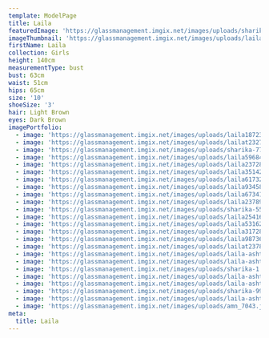 ```yaml
---
template: ModelPage
title: Laila
featuredImage: 'https://glassmanagement.imgix.net/images/uploads/sharika-1.jpg'
imageThumbnail: 'https://glassmanagement.imgix.net/images/uploads/laila237289.jpg'
firstName: Laila
collection: Girls
height: 140cm
measurementType: bust
bust: 63cm
waist: 51cm
hips: 65cm
size: '10'
shoeSize: '3'
hair: Light Brown
eyes: Dark Brown
imagePortfolio:
  - image: 'https://glassmanagement.imgix.net/images/uploads/laila18723.jpg'
  - image: 'https://glassmanagement.imgix.net/images/uploads/lailat232789.jpg'
  - image: 'https://glassmanagement.imgix.net/images/uploads/sharika-777.jpg'
  - image: 'https://glassmanagement.imgix.net/images/uploads/laila596847543.jpg'
  - image: 'https://glassmanagement.imgix.net/images/uploads/laila237289.jpg'
  - image: 'https://glassmanagement.imgix.net/images/uploads/laila351427638.jpg'
  - image: 'https://glassmanagement.imgix.net/images/uploads/laila61732.jpg'
  - image: 'https://glassmanagement.imgix.net/images/uploads/laila9345872364.jpg'
  - image: 'https://glassmanagement.imgix.net/images/uploads/laila6734182.jpg'
  - image: 'https://glassmanagement.imgix.net/images/uploads/laila2378920.jpg'
  - image: 'https://glassmanagement.imgix.net/images/uploads/sharika-555.jpg'
  - image: 'https://glassmanagement.imgix.net/images/uploads/laila254162378.jpg'
  - image: 'https://glassmanagement.imgix.net/images/uploads/laila5316267891.jpg'
  - image: 'https://glassmanagement.imgix.net/images/uploads/laila317289-.jpg'
  - image: 'https://glassmanagement.imgix.net/images/uploads/laila987362.jpg'
  - image: 'https://glassmanagement.imgix.net/images/uploads/lailat237829.jpg'
  - image: 'https://glassmanagement.imgix.net/images/uploads/laila-ashton32476.jpg'
  - image: 'https://glassmanagement.imgix.net/images/uploads/laila-ashton326728.jpg'
  - image: 'https://glassmanagement.imgix.net/images/uploads/sharika-1.jpg'
  - image: 'https://glassmanagement.imgix.net/images/uploads/laila-ashton4623789.jpg'
  - image: 'https://glassmanagement.imgix.net/images/uploads/laila-ashton26347829.jpg'
  - image: 'https://glassmanagement.imgix.net/images/uploads/sharika-999.jpg'
  - image: 'https://glassmanagement.imgix.net/images/uploads/laila-ashtont7234823.jpg'
  - image: 'https://glassmanagement.imgix.net/images/uploads/amn_7043.jpg'
meta:
  title: Laila
---
```


